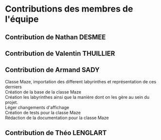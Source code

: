 # Contributions des membres de l'équipe

## Contribution de Nathan DESMEE

## Contribution de Valentin THUILLIER

## Contribution de Armand SADY
Classe Maze, importation des different labyrinthes et représentation de ces derniers  
Création de la base de la classe Maze  
Création les labyrinthes ainsi que la manière dont on les gère au sein du projet.  
Léger changements d'affichage  
Création de tests pour la classe Maze  
Rédaction de la documentation pour la classe Maze
## Contribution de Théo LENGLART
